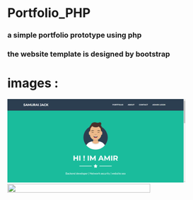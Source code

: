 # Portfolio_PHP
### a simple portfolio prototype using php
### the website template is designed by bootstrap 

# images :
<img src="portfolio1.png" width="80%" height="50%"></img>
<img src="portfolio2-.png" width="80%" height="50%"></img>


